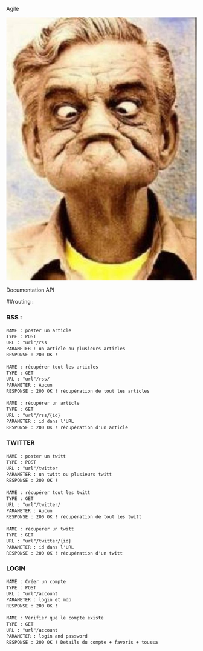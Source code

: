 Agile

![alt text](img/grimace-1_2462_w620.jpg)


Documentation API

##routing :

### RSS :

    NAME : poster un article
    TYPE : POST
    URL : "url"/rss
    PARAMETER : un article ou plusieurs articles 
    RESPONSE : 200 OK !

    NAME : récupérer tout les articles
    TYPE : GET
    URL : "url"/rss/
    PARAMETER : Aucun
    RESPONSE : 200 OK ! récupération de tout les articles

    NAME : récupérer un article
    TYPE : GET
    URL : "url"/rss/{id}
    PARAMETER : id dans l'URL 
    RESPONSE : 200 OK ! récupération d'un article

### TWITTER

    NAME : poster un twitt
    TYPE : POST
    URL : "url"/twitter
    PARAMETER : un twitt ou plusieurs twitt 
    RESPONSE : 200 OK !

    NAME : récupérer tout les twitt
    TYPE : GET
    URL : "url"/twitter/
    PARAMETER : Aucun
    RESPONSE : 200 OK ! récupération de tout les twitt

    NAME : récupérer un twitt
    TYPE : GET
    URL : "url"/twitter/{id}
    PARAMETER : id dans l'URL 
    RESPONSE : 200 OK ! récupération d'un twitt
    
### LOGIN

    NAME : Créer un compte
    TYPE : POST
    URL : "url"/account
    PARAMETER : login et mdp
    RESPONSE : 200 OK !

    NAME : Vérifier que le compte existe
    TYPE : GET
    URL : "url"/account
    PARAMETER : login and password
    RESPONSE : 200 OK ! Details du compte + favoris + toussa
